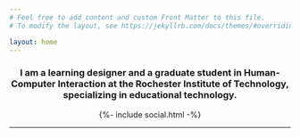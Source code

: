 ```yaml
---
# Feel free to add content and custom Front Matter to this file.
# To modify the layout, see https://jekyllrb.com/docs/themes/#overriding-theme-defaults

layout: home
---
```


<h3 style="text-align: center;">I am a learning designer and a graduate student in Human-Computer Interaction at the Rochester Institute of Technology, specializing in educational technology.</h3>

<div style="text-align: center;">
    {%- include social.html -%}
</div>

___